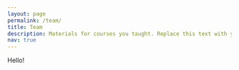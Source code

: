 ```yaml
---
layout: page
permalink: /team/
title: Team
description: Materials for courses you taught. Replace this text with your description.
nav: true
---
```


Hello!